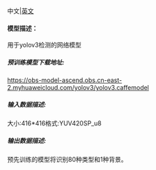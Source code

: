 中文|[英文](README.md)
#### 模型描述：

用于yolov3检测的网络模型

##### 预训练模型下载地址:
https://obs-model-ascend.obs.cn-east-2.myhuaweicloud.com/yolov3/yolov3.caffemodel

##### 输入数据描述:

大小:416*416格式:YUV420SP_u8

##### 输出数据描述:

预先训练的模型将识别80种类型和1种背景。